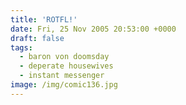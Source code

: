 ```yaml
---
title: 'ROTFL!'
date: Fri, 25 Nov 2005 20:53:00 +0000
draft: false
tags:
  - baron von doomsday
  - deperate housewives
  - instant messenger
image: /img/comic136.jpg
---
```


